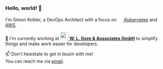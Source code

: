 ### Hello, world! 👋

I'm Simon Kobler, a DevOps Architect with a focus on [<img src="https://upload.wikimedia.org/wikipedia/labs/thumb/b/ba/Kubernetes-icon-color.svg/2110px-Kubernetes-icon-color.svg.png" width="16" height="16"> Kubernetes]([https://flutter.dev](https://kubernetes.io/de/)) and [<img src="[https://dart.dev/assets/shared/dart/icon/64.png](https://cdn.iconscout.com/icon/free/png-256/free-aws-1869025-1583149.png)" width="16" height="16"> AWS](https://aws.amazon.com).

🌱 I'm currently working at [<img src="https://cdn.cookielaw.org/logos/4299597f-b79a-4366-b0af-8602ffca3653/70f24e49-ddb0-4577-ba64-98295e8f6004/0c18e79b-d3ae-4fb3-ac2a-ed6aa3ca6efe/gore_logo_color_positive_rgb.png" width="25" height="25"> **W. L. Gore & Associates GmbH**](https://gore.de) to simplify things and make work easier for developers.  

📫 Don't hesistate to get in touch with me!  
You can reach me via [email](mailto:contact+github@kobler.me).

